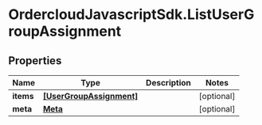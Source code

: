 # OrdercloudJavascriptSdk.ListUserGroupAssignment

## Properties
Name | Type | Description | Notes
------------ | ------------- | ------------- | -------------
**items** | [**[UserGroupAssignment]**](UserGroupAssignment.md) |  | [optional] 
**meta** | [**Meta**](Meta.md) |  | [optional] 


